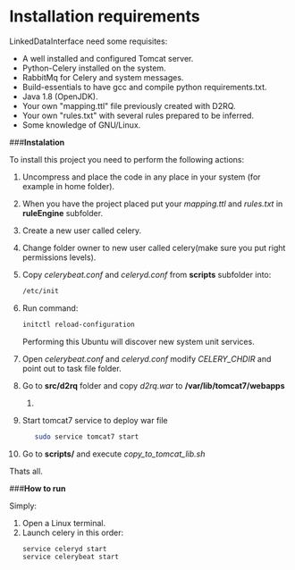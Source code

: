 Installation requirements
==========================

LinkedDataInterface need some requisites:

* A well installed and configured Tomcat server.
* Python-Celery installed on the system.
* RabbitMq for Celery and system messages.
* Build-essentials to have gcc and compile python requirements.txt.
* Java 1.8 (OpenJDK).
* Your own "mapping.ttl" file previously created with D2RQ.
* Your own "rules.txt" with several rules prepared to be inferred.
* Some knowledge of GNU/Linux.


###**Instalation**

To install this project you need to perform the following actions:

1. Uncompress and place the code in any place in your system (for example in home folder).
2. When you have the project placed put your *mapping.ttl* and *rules.txt* in **ruleEngine** subfolder.
3. Create a new user called celery.
4. Change folder owner to new user called celery(make sure you put right permissions levels).
5. Copy *celerybeat.conf* and *celeryd.conf* from **scripts** subfolder into:
    ```bash
    /etc/init
    ```
6. Run command:
    ```bash
    initctl reload-configuration
    ```
    Performing this Ubuntu will discover new system unit services.

7. Open *celerybeat.conf* and *celeryd.conf*  modify _CELERY_CHDIR_ and point out to task file folder.

8. Go to **src/d2rq** folder and copy _d2rq.war_ to **/var/lib/tomcat7/webapps**
    1. <Maybe we need to explain more things in this point>
9. Start tomcat7 service to deploy war file
    ```bash
       sudo service tomcat7 start
    ````
10.  Go to **scripts/** and execute _copy_to_tomcat_lib.sh_

Thats all.


###**How to run**

Simply:

1. Open a Linux terminal.
2. Launch celery in this order:
    ```bash
    service celeryd start
    service celerybeat start
    ```